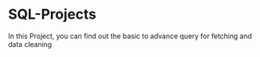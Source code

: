 # SQL-Projects

In this Project, you can find out the basic to advance query for fetching and data cleaning 
